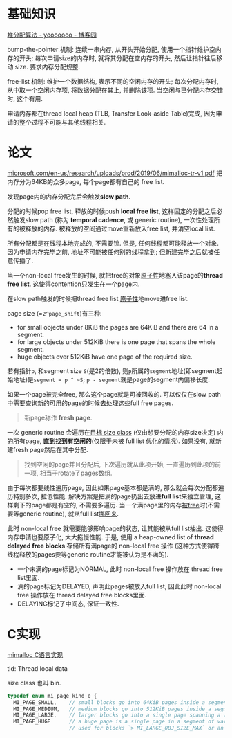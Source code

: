 
# 基础知识

[堆分配算法 - yooooooo - 博客园](https://www.cnblogs.com/linhaostudy/p/10632349.html)

bump-the-pointer 机制: 连续一串内存, 从开头开始分配, 使用一个指针维护空内存的开头; 每次申请size的内存时, 就将其分配在空内存的开头, 然后让指针往后移动 size. 要求内存分配规整.

free-list 机制: 维护一个数据结构, 表示不同的空闲内存的开头; 每次分配内存时, 从中取一个空闲内存项, 将数据分配在其上, 并删除该项. 当空闲与已分配内存交错时, 这个有用.

申请内存都在thread local heap (TLB, Transfer Look-aside Table)完成, 因为申请的整个过程不可能与其他线程相关.
# 论文

[microsoft.com/en-us/research/uploads/prod/2019/06/mimalloc-tr-v1.pdf](https://www.microsoft.com/en-us/research/uploads/prod/2019/06/mimalloc-tr-v1.pdf)
把内存分为64KB的众多page, 每个page都有自己的 free list.

发现page内的内存分配完后会触发**slow path**.

分配的时候pop free list, 释放的时候push **local free list**, 这样固定的分配之后必然触发slow path (称为 **temporal cadence**, 或 generic routine), 一次性处理所有的被释放的内存. 被释放的空间通过move重新放入free list, 并清空local list.

所有分配都是在线程本地完成的, 不需要锁. 但是, 任何线程都可能释放一个对象. 因为申请内存完毕之前, 地址不可能被任何别的线程拿到; 但新建完毕之后就被任意传播了.

当一个non-local free发生的时候, 就把free的对象<u>原子性</u>地塞入该page的**thread free list**. 这使得contention只发生在一个page内.

在slow path触发的时候把thread free list <u>原子性</u>地move进free list.

page size (=`2^page_shift`)有三种:
- for small objects under 8KiB the pages are 64KiB and there are 64 in a segment.
- for large objects under 512KiB there is one page that spans the whole segment.
- huge objects over 512KiB have one page of the required size.

若有指针`p`, 和segment size `S`(是2的倍数), 则`p`所属的`segment`地址(即segment起始地址)是`segment = p ^ ~S`; `p - segment`就是page的segment内偏移长度.

如果一个page被完全free, 那么这个page就是可被回收的. 可以仅仅在slow path中需要查询新的可用的page的时候去处理这些full free pages.

> 新page称作 **fresh page**.

一次 generic routine 会遍历在<u>目标 size class</u> (仅由想要分配的内存size决定) 内的所有page, **直到找到有空闲的**(仅限于未被 full list 优化的情况). 如果没有, 就新建fresh page然后在其中分配.

> 找到空闲的page并且分配后, 下次遍历就从此项开始, 一直遍历到此项的前一项, 相当于rotate了pages数组.

由于每次都要线性遍历page, 因此如果page基本都是满的, 那么就会每次分配都遍历特别多次, 拉低性能. 解决方案是把满的page扔出去放进**full list**来独立管理, 这样剩下的page都是有空的, 不需要多遍历. 当一个满page里的内存<u>被free</u>时(不需要等generic routine), 就从full list<u>挪回来</u>.

此时 non-local free 就需要能够影响page的状态, 让其能被从full list抽出. 这使得内存申请也要原子化, 大大拖慢性能. 于是, 使用 a heap-owned list of **thread delayed free blocks** 存储所有满page的 non-local free 操作 (这种方式使得跨线程释放的pages要等generic routine才能被认为是不满的). 
- 一个未满的page标记为NORMAL, 此时 non-local free 操作放在 thread free list里面.
- 满的page标记为DELAYED, 声明此pages被放入full list, 因此此时 non-local free 操作放在 thread delayed free blocks里面.
- DELAYING标记了中间态, 保证一致性.


# C实现

[mimalloc C语言实现](https://github.com/microsoft/mimalloc)

tld: Thread local data

size class 也叫 bin.

```c
typedef enum mi_page_kind_e {  
  MI_PAGE_SMALL,    // small blocks go into 64KiB pages inside a segment  
  MI_PAGE_MEDIUM,   // medium blocks go into 512KiB pages inside a segment  
  MI_PAGE_LARGE,    // larger blocks go into a single page spanning a whole segment  
  MI_PAGE_HUGE      // a huge page is a single page in a segment of variable size (but still 2MiB aligned)  
                    // used for blocks `> MI_LARGE_OBJ_SIZE_MAX` or an aligment `> MI_BLOCK_ALIGNMENT_MAX`.} mi_page_kind_t;
```







